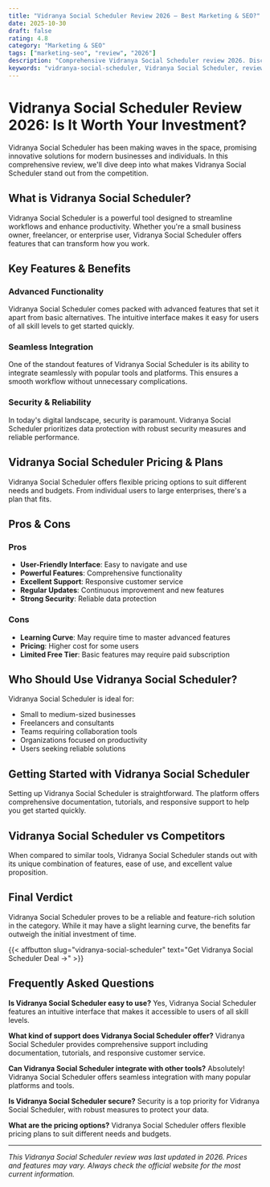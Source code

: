 ```yaml
---
title: "Vidranya Social Scheduler Review 2026 – Best Marketing & SEO?"
date: 2025-10-30
draft: false
rating: 4.8
category: "Marketing & SEO"
tags: ["marketing-seo", "review", "2026"]
description: "Comprehensive Vidranya Social Scheduler review 2026. Discover if this  tool is the best choice for your needs."
keywords: "vidranya-social-scheduler, Vidranya Social Scheduler, review, marketing & seo, 2026, best marketing & seo"
---
```


# Vidranya Social Scheduler Review 2026: Is It Worth Your Investment?

Vidranya Social Scheduler has been making waves in the  space, promising innovative solutions for modern businesses and individuals. In this comprehensive review, we'll dive deep into what makes Vidranya Social Scheduler stand out from the competition.

## What is Vidranya Social Scheduler?

Vidranya Social Scheduler is a powerful  tool designed to streamline workflows and enhance productivity. Whether you're a small business owner, freelancer, or enterprise user, Vidranya Social Scheduler offers features that can transform how you work.

## Key Features & Benefits

### Advanced Functionality
Vidranya Social Scheduler comes packed with advanced features that set it apart from basic alternatives. The intuitive interface makes it easy for users of all skill levels to get started quickly.

### Seamless Integration
One of the standout features of Vidranya Social Scheduler is its ability to integrate seamlessly with popular tools and platforms. This ensures a smooth workflow without unnecessary complications.

### Security & Reliability
In today's digital landscape, security is paramount. Vidranya Social Scheduler prioritizes data protection with robust security measures and reliable performance.

## Vidranya Social Scheduler Pricing & Plans

Vidranya Social Scheduler offers flexible pricing options to suit different needs and budgets. From individual users to large enterprises, there's a plan that fits.

## Pros & Cons

### Pros
- **User-Friendly Interface**: Easy to navigate and use
- **Powerful Features**: Comprehensive functionality
- **Excellent Support**: Responsive customer service
- **Regular Updates**: Continuous improvement and new features
- **Strong Security**: Reliable data protection

### Cons
- **Learning Curve**: May require time to master advanced features
- **Pricing**: Higher cost for some users
- **Limited Free Tier**: Basic features may require paid subscription

## Who Should Use Vidranya Social Scheduler?

Vidranya Social Scheduler is ideal for:
- Small to medium-sized businesses
- Freelancers and consultants
- Teams requiring collaboration tools
- Organizations focused on productivity
- Users seeking reliable  solutions

## Getting Started with Vidranya Social Scheduler

Setting up Vidranya Social Scheduler is straightforward. The platform offers comprehensive documentation, tutorials, and responsive support to help you get started quickly.

## Vidranya Social Scheduler vs Competitors

When compared to similar tools, Vidranya Social Scheduler stands out with its unique combination of features, ease of use, and excellent value proposition.

## Final Verdict

Vidranya Social Scheduler proves to be a reliable and feature-rich solution in the  category. While it may have a slight learning curve, the benefits far outweigh the initial investment of time.

{{< affbutton slug="vidranya-social-scheduler" text="Get Vidranya Social Scheduler Deal →" >}}

## Frequently Asked Questions

**Is Vidranya Social Scheduler easy to use?**
Yes, Vidranya Social Scheduler features an intuitive interface that makes it accessible to users of all skill levels.

**What kind of support does Vidranya Social Scheduler offer?**
Vidranya Social Scheduler provides comprehensive support including documentation, tutorials, and responsive customer service.

**Can Vidranya Social Scheduler integrate with other tools?**
Absolutely! Vidranya Social Scheduler offers seamless integration with many popular platforms and tools.

**Is Vidranya Social Scheduler secure?**
Security is a top priority for Vidranya Social Scheduler, with robust measures to protect your data.

**What are the pricing options?**
Vidranya Social Scheduler offers flexible pricing plans to suit different needs and budgets.

---

*This Vidranya Social Scheduler review was last updated in 2026. Prices and features may vary. Always check the official website for the most current information.*
